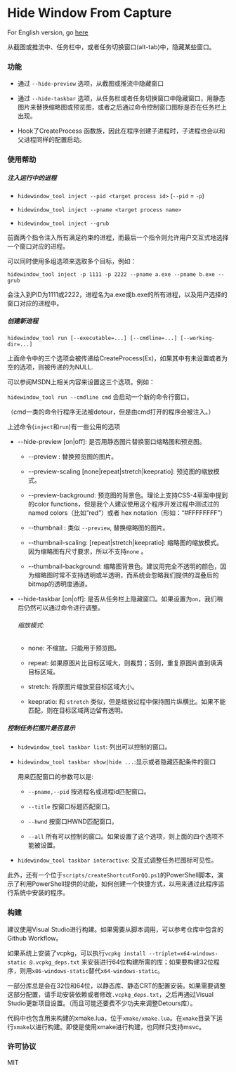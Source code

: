 # Hide Window From Capture

For English version, go [here](readme_en.md)

从截图或推流中、任务栏中，或者任务切换窗口(alt-tab)中，隐藏某些窗口。

### 功能

* 通过 `--hide-preview` 选项，从截图或推流中隐藏窗口

* 通过 `--hide-taskbar` 选项，从任务栏或者任务切换窗口中隐藏窗口，用静态图片来替换缩略图或预览图，或者之后通过命令控制窗口图标是否在任务栏上出现。

* Hook了CreateProcess 函数族，因此在程序创建子进程时，子进程也会以和父进程同样的配置启动。

### 使用帮助

##### 注入运行中的进程

* `hidewindow_tool inject --pid <target process id>`  (`--pid` = `-p`)

* `hidewindow_tool inject --pname <target process name>`

* `hidewindow_tool inject --grub`

前面两个指令注入所有满足约束的进程，而最后一个指令则允许用户交互式地选择一个窗口对应的进程。

可以同时使用多组选项来选取多个目标，例如：

`hidewindow_tool inject -p 1111 -p 2222 --pname a.exe --pname b.exe --grub`

会注入到PID为1111或2222，进程名为a.exe或b.exe的所有进程，以及用户选择的窗口对应的进程中。

##### 创建新进程

`hidewindow_tool run [--executable=...] [--cmdline=...] [--working-dir=...]`

上面命令中的三个选项会被传递给CreateProcess(Ex)，如果其中有未设置或者为空的选项，则被传递的为NULL.

可以参阅MSDN上相关内容来设置这三个选项。例如：

`hidewindow_tool run --cmdline cmd` 会启动一个新的命令行窗口。

（cmd一类的命令行程序无法被detour，但是由cmd打开的程序会被注入。）

上述命令(`inject`和`run`)有一些公用的选项

* --hide-preview [on|off]: 是否用静态图片替换窗口缩略图和预览图。
  
  * --preview <path-to-an-image>: 替换预览图的图片。
  
  * --preview-scaling [none|repeat|stretch|keepratio]: 预览图的缩放模式。
  
  * --preview-background: 预览图的背景色。理论上支持CSS-4草案中提到的color functions，但是我个人建议使用这个程序开发过程中测试过的named colors（比如“red”）或者 hex notation（形如：“#FFFFFFFF”）
  
  * --thumbnail <path-to-an-image>: 类似 `--preview`, 替换缩略图的图片。
  
  * --thumbnail-scaling: [repeat|stretch|keepratio]: 缩略图的缩放模式。因为缩略图有尺寸要求，所以不支持`none` 。
  
  * --thumbnail-background: 缩略图背景色。建议用完全不透明的颜色，因为缩略图时常不支持透明或半透明，而系统会忽略我们提供的混叠后的bitmap的透明度通道。

* --hide-taskbar [on|off]: 是否从任务栏上隐藏窗口。如果设置为`on`，我们稍后仍然可以通过命令进行调整。
  
  ###### 缩放模式:
  
  * none: 不缩放。只能用于预览图。
  
  * repeat: 如果原图片比目标区域大，则裁剪；否则，重复原图片直到填满目标区域。
  
  * stretch: 将原图片缩放至目标区域大小。
  
  * keepratio: 和 `stretch` 类似，但是缩放过程中保持图片纵横比。如果不能匹配，则在目标区域两边留有透明。

##### 控制任务栏图片是否显示

- `hidewindow_tool taskbar list`: 列出可以控制的窗口。

- `hidewindow_tool taskbar show|hide ...`:显示或者隐藏匹配条件的窗口
  
  用来匹配窗口的参数可以是:
  
  - `--pname,--pid` 按进程名或进程id匹配窗口。
  
  - `--title` 按窗口标题匹配窗口。
  
  - `--hwnd` 按窗口HWND匹配窗口。
  
  - `--all` 所有可以控制的窗口。如果设置了这个选项，则上面的四个选项不能被设置。

- `hidewindow_tool taskbar interactive`: 交互式调整任务栏图标可见性。

此外，还有一个位于`scripts/createShortcutForQQ.ps1`的PowerShell脚本，演示了利用PowerShell提供的功能，如何创建一个快捷方式，以用来通过此程序运行系统中安装的程序。

### 构建

建议使用Visual Studio进行构建。如果需要从脚本调用，可以参考仓库中包含的Github Workflow。

如果系统上安装了vcpkg，可以执行`vcpkg install --triplet=x64-windows-static @.vcpkg_deps.txt` 来安装进行64位构建所需的库；如果要构建32位程序，则用`x86-windows-static`替代`x64-windows-static`。

一部分库总是会在32位和64位，以静态库、静态CRT的配置安装。如果需要调整这部分配置，请手动安装依赖或者修改`.vcpkg_deps.txt`，之后再通过Visual Studio更新项目设置。（而且可能还要费不少功夫来调整Detours库）。

代码中也包含用来构建的xmake.lua，位于`xmake/xmake.lua`。在`xmake`目录下运行`xmake`以进行构建。即使是使用xmake进行构建，也同样只支持msvc。

### 许可协议

MIT
